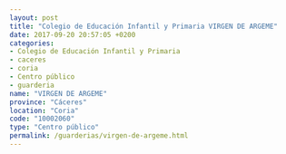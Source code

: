 ```yaml
---
layout: post
title: "Colegio de Educación Infantil y Primaria VIRGEN DE ARGEME"
date: 2017-09-20 20:57:05 +0200
categories:
- Colegio de Educación Infantil y Primaria
- caceres
- coria
- Centro público
- guarderia
name: "VIRGEN DE ARGEME"
province: "Cáceres"
location: "Coria"
code: "10002060"
type: "Centro público"
permalink: /guarderias/virgen-de-argeme.html
---
```

